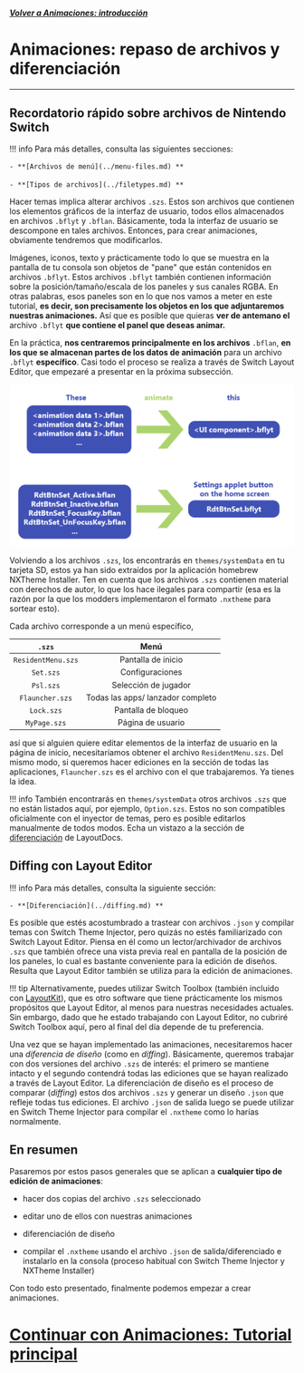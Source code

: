 #####  [Volver a Animaciones: introducción](index.md)

# Animaciones: repaso de archivos y diferenciación
---

## Recordatorio rápido sobre archivos de Nintendo Switch

!!! info
    Para más detalles, consulta las siguientes secciones:
    
    - **[Archivos de menú](../menu-files.md) **
    
    - **[Tipos de archivos](../filetypes.md) **

Hacer temas implica alterar archivos `.szs`. Estos son archivos que contienen los elementos gráficos de la interfaz de usuario, todos ellos almacenados en archivos `.bflyt` y `.bflan`. Básicamente, toda la interfaz de usuario se descompone en tales archivos. Entonces, para crear animaciones, obviamente tendremos que modificarlos.

Imágenes, iconos, texto y prácticamente todo lo que se muestra en la pantalla de tu consola son objetos de "pane" que están contenidos en archivos `.bflyt`. Estos archivos `.bflyt` también contienen información sobre la posición/tamaño/escala de los paneles y sus canales RGBA. En otras palabras, esos paneles son en lo que nos vamos a meter en este tutorial, **es decir, son precisamente los objetos en los que adjuntaremos nuestras animaciones.** Así que es posible que quieras **ver de antemano el** archivo `.bflyt` **que contiene el panel que deseas animar.**

En la práctica, **nos centraremos principalmente en los archivos** `.bflan`, **en los que se almacenan partes de los datos de animación** para un archivo `.bflyt` **específico**. Casi todo el proceso se realiza a través de Switch Layout Editor, que empezaré a presentar en la próxima subsección.

![bflyt vs bflans](bflytvsbflans.png "bflyt vs bflans")

Volviendo a los archivos `.szs`, los encontrarás en `themes/systemData` en tu tarjeta SD, estos ya han sido extraídos por la aplicación homebrew NXTheme Installer. Ten en cuenta que los archivos `.szs` contienen material con derechos de autor, lo que los hace ilegales para compartir (esa es la razón por la que los modders implementaron el formato `.nxtheme` para sortear esto).

Cada archivo corresponde a un menú específico,

| `.szs`         | Menú                        |
|:--------------:|:---------------------------:|
| `ResidentMenu.szs` | Pantalla de inicio        |
| `Set.szs`         | Configuraciones            |
| `Psl.szs`         | Selección de jugador       |
| `Flauncher.szs`   | Todas las apps/ lanzador completo |
| `Lock.szs`        | Pantalla de bloqueo        |
| `MyPage.szs`      | Página de usuario          |

así que si alguien quiere editar elementos de la interfaz de usuario en la página de inicio, necesitaríamos obtener el archivo `ResidentMenu.szs`. Del mismo modo, si queremos hacer ediciones en la sección de todas las aplicaciones, `Flauncher.szs` es el archivo con el que trabajaremos. Ya tienes la idea.

!!! info
      También encontrarás en `themes/systemData` otros archivos `.szs` que no están listados aquí, por ejemplo, `Option.szs`.
      Estos no son compatibles oficialmente con el inyector de temas, pero es posible editarlos manualmente de todos modos. Echa un vistazo a la sección de [diferenciación](../diffing.md) de LayoutDocs.

## Diffing con Layout Editor

!!! info
    Para más detalles, consulta la siguiente sección:
    
    - **[Diferenciación](../diffing.md) **

Es posible que estés acostumbrado a trastear con archivos `.json` y compilar temas con Switch Theme Injector, pero quizás no estés familiarizado con Switch Layout Editor. Piensa en él como un lector/archivador de archivos `.szs` que también ofrece una vista previa real en pantalla de la posición de los paneles, lo cual es bastante conveniente para la edición de diseños. Resulta que Layout Editor también se utiliza para la edición de animaciones.

!!! tip
      Alternativamente, puedes utilizar Switch Toolbox (también incluido con [LayoutKit](https://github.com/ThemezerNX/LayoutKit)), que es otro software que tiene prácticamente los mismos propósitos que Layout Editor, al menos para nuestras necesidades actuales. Sin embargo, dado que he estado trabajando con Layout Editor, no cubriré Switch Toolbox aquí, pero al final del día depende de tu preferencia.

Una vez que se hayan implementado las animaciones, necesitaremos hacer una *diferencia de diseño* (como en *diffing*). Básicamente, queremos trabajar con dos versiones del archivo `.szs` de interés: el primero se mantiene intacto y el segundo contendrá todas las ediciones que se hayan realizado a través de Layout Editor. La diferenciación de diseño es el proceso de comparar (*diffing*) estos dos archivos `.szs` y generar un diseño `.json` que refleje todas tus ediciones. El archivo `.json` de salida luego se puede utilizar en Switch Theme Injector para compilar el `.nxtheme` como lo harías normalmente.

## En resumen

Pasaremos por estos pasos generales que se aplican a **cualquier tipo de edición de animaciones**:

- hacer dos copias del archivo `.szs` seleccionado

- editar uno de ellos con nuestras animaciones

- diferenciación de diseño

- compilar el `.nxtheme` usando el archivo `.json` de salida/diferenciado e instalarlo en la consola (proceso habitual con Switch Theme Injector y NXTheme Installer)

Con todo esto presentado, finalmente podemos empezar a crear animaciones.

# [Continuar con Animaciones: Tutorial principal](main-tutorial.md) 
